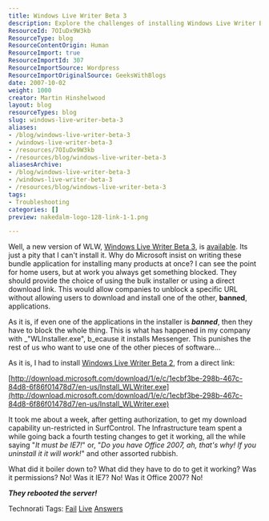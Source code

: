 ```yaml
---
title: Windows Live Writer Beta 3
description: Explore the challenges of installing Windows Live Writer Beta 3 in a corporate environment and discover the frustrations of bundled software installations.
ResourceId: 7OIuDx9W3kb
ResourceType: blog
ResourceContentOrigin: Human
ResourceImport: true
ResourceImportId: 307
ResourceImportSource: Wordpress
ResourceImportOriginalSource: GeeksWithBlogs
date: 2007-10-02
weight: 1000
creator: Martin Hinshelwood
layout: blog
resourceTypes: blog
slug: windows-live-writer-beta-3
aliases:
- /blog/windows-live-writer-beta-3
- /windows-live-writer-beta-3
- /resources/7OIuDx9W3kb
- /resources/blog/windows-live-writer-beta-3
aliasesArchive:
- /blog/windows-live-writer-beta-3
- /windows-live-writer-beta-3
- /resources/blog/windows-live-writer-beta-3
tags:
- Troubleshooting
categories: []
preview: nakedalm-logo-128-link-1-1.png

---
```

Well, a new version of WLW, [Windows Live Writer Beta 3](http://windowslivewriter.spaces.live.com/blog/cns!D85741BB5E0BE8AA!1421.entry), is [available](http://windowslivewriter.spaces.live.com/blog/cns!D85741BB5E0BE8AA!1421.entry). Its just a pity that I can't install it. Why do Microsoft insist on writing these bundle application for installing many products at once? I can see the point for home users, but at work you always get something blocked. They should provide the choice of using the bulk installer or using a direct download link. This would allow companies to unblock a specific URL without allowing users to download and install one of the other, **banned**, applications.

As it is, if even one of the applications in the installer is _**banned**_, then they have to block the whole thing. This is what has happened in my company with \_"WLInstaller.exe", b_ecause it installs Messenger. This punishes the rest of us who want to use one of the other pieces of software...

As it is, I had to install [Windows Live Writer Beta 2](http://windowslivewriter.spaces.live.com/blog/cns!D85741BB5E0BE8AA!1272.entry), from a direct link:

[http://download.microsoft.com/download/1/e/c/1ecbf3be-298b-467c-84d8-6f86f01478d7/en-us/Install_WLWriter.exe](http://download.microsoft.com/download/1/e/c/1ecbf3be-298b-467c-84d8-6f86f01478d7/en-us/Install_WLWriter.exe)

It took me about a week, after getting authorization, to get my download capability un-restricted in SurfControl. The Infrastructure team spent a while going back a fourth testing changes to get it working, all the while saying "_It must be IE7!_" or, "_Do you have Office 2007, ah, that's why! If you uninstall it it will work!_" and other assorted rubbish.

What did it boiler down to? What did they have to do to get it working? Was it permissions? No! Was it IE7? No! Was it Office 2007? No!

**_They rebooted the server!_**

Technorati Tags: [Fail](http://technorati.com/tags/Fail) [Live](http://technorati.com/tags/Live) [Answers](http://technorati.com/tags/Answers)
